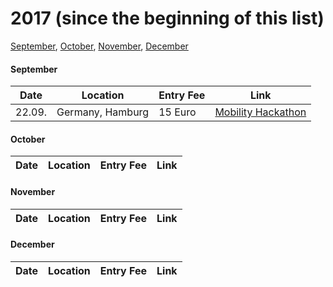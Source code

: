 # 2017 (since the beginning of this list)
[September](#september), [October](#october), [November](#november), [December](#december)

#### September
Date | Location | Entry Fee | Link
---- | -------- | --------- | ----
22.09. | Germany, Hamburg | 15 Euro | [Mobility Hackathon](http://mobility-hackathon.de/)

#### October
Date | Location | Entry Fee | Link
---- | -------- | --------- | ----

#### November
Date | Location | Entry Fee | Link
---- | -------- | --------- | ----

#### December
Date | Location | Entry Fee | Link
---- | -------- | --------- | ----
